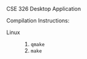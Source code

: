 CSE 326 Desktop Application

Compilation Instructions:
<dl>
<dt>Linux</dt>
<dd>
<ol>
<li><code>qmake</code></li>
<li><code>make</code></li>
</ol>
</dd>
</dl>

